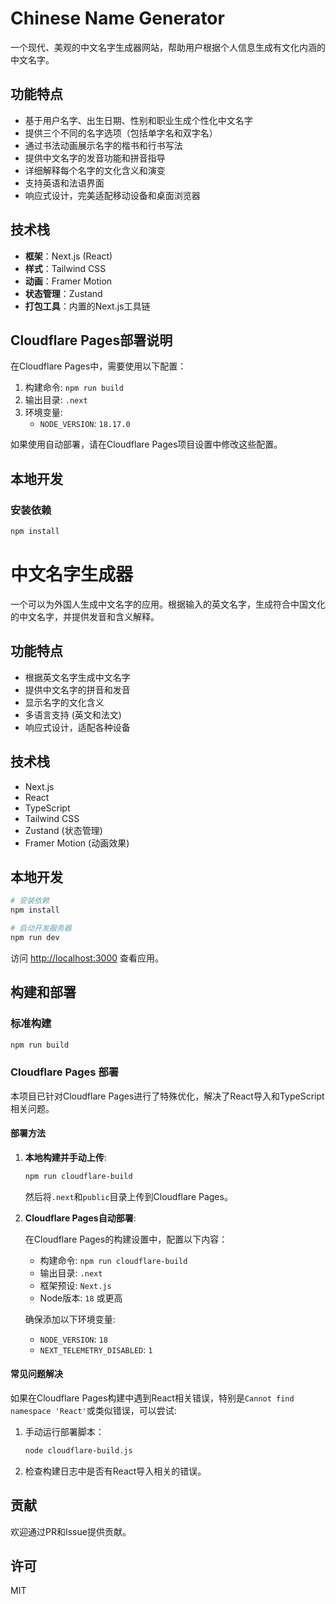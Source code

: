 # Chinese Name Generator

一个现代、美观的中文名字生成器网站，帮助用户根据个人信息生成有文化内涵的中文名字。

## 功能特点

- 基于用户名字、出生日期、性别和职业生成个性化中文名字
- 提供三个不同的名字选项（包括单字名和双字名）
- 通过书法动画展示名字的楷书和行书写法
- 提供中文名字的发音功能和拼音指导
- 详细解释每个名字的文化含义和演变
- 支持英语和法语界面
- 响应式设计，完美适配移动设备和桌面浏览器

## 技术栈

- **框架**：Next.js (React)
- **样式**：Tailwind CSS
- **动画**：Framer Motion
- **状态管理**：Zustand
- **打包工具**：内置的Next.js工具链

## Cloudflare Pages部署说明

在Cloudflare Pages中，需要使用以下配置：

1. 构建命令: `npm run build`
2. 输出目录: `.next`
3. 环境变量:
   - `NODE_VERSION`: `18.17.0`

如果使用自动部署，请在Cloudflare Pages项目设置中修改这些配置。

## 本地开发

### 安装依赖

```bash
npm install
```

# 中文名字生成器

一个可以为外国人生成中文名字的应用。根据输入的英文名字，生成符合中国文化的中文名字，并提供发音和含义解释。

## 功能特点

- 根据英文名字生成中文名字
- 提供中文名字的拼音和发音
- 显示名字的文化含义
- 多语言支持 (英文和法文)
- 响应式设计，适配各种设备

## 技术栈

- Next.js
- React
- TypeScript
- Tailwind CSS
- Zustand (状态管理)
- Framer Motion (动画效果)

## 本地开发

```bash
# 安装依赖
npm install

# 启动开发服务器
npm run dev
```

访问 [http://localhost:3000](http://localhost:3000) 查看应用。

## 构建和部署

### 标准构建

```bash
npm run build
```

### Cloudflare Pages 部署

本项目已针对Cloudflare Pages进行了特殊优化，解决了React导入和TypeScript相关问题。

#### 部署方法

1. **本地构建并手动上传**:
   ```bash
   npm run cloudflare-build
   ```
   然后将`.next`和`public`目录上传到Cloudflare Pages。

2. **Cloudflare Pages自动部署**:
   
   在Cloudflare Pages的构建设置中，配置以下内容：
   - 构建命令: `npm run cloudflare-build`
   - 输出目录: `.next`
   - 框架预设: `Next.js`
   - Node版本: `18` 或更高

   确保添加以下环境变量:
   - `NODE_VERSION`: `18`
   - `NEXT_TELEMETRY_DISABLED`: `1`

#### 常见问题解决

如果在Cloudflare Pages构建中遇到React相关错误，特别是`Cannot find namespace 'React'`或类似错误，可以尝试:

1. 手动运行部署脚本：
   ```bash
   node cloudflare-build.js
   ```

2. 检查构建日志中是否有React导入相关的错误。

## 贡献

欢迎通过PR和Issue提供贡献。

## 许可

MIT